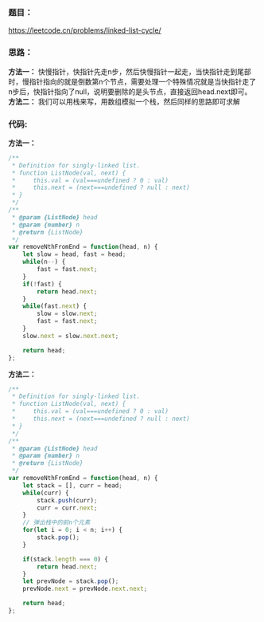 ### **题目：**
https://leetcode.cn/problems/linked-list-cycle/


### **思路：** 
**方法一：** 快慢指针，快指针先走n步，然后快慢指针一起走，当快指针走到尾部时，慢指针指向的就是倒数第n个节点，需要处理一个特殊情况就是当快指针走了n步后，快指针指向了null，说明要删除的是头节点，直接返回head.next即可。
**方法二：** 我们可以用栈来写，用数组模拟一个栈，然后同样的思路即可求解


### **代码:**
**方法一：**
```js
/**
 * Definition for singly-linked list.
 * function ListNode(val, next) {
 *     this.val = (val===undefined ? 0 : val)
 *     this.next = (next===undefined ? null : next)
 * }
 */
/**
 * @param {ListNode} head
 * @param {number} n
 * @return {ListNode}
 */
var removeNthFromEnd = function(head, n) {
    let slow = head, fast = head;
    while(n--) {
        fast = fast.next;
    }
    if(!fast) {
        return head.next;
    }
    while(fast.next) {
        slow = slow.next;
        fast = fast.next;
    }
    slow.next = slow.next.next;

    return head;
};
```

**方法二：**
```js
/**
 * Definition for singly-linked list.
 * function ListNode(val, next) {
 *     this.val = (val===undefined ? 0 : val)
 *     this.next = (next===undefined ? null : next)
 * }
 */
/**
 * @param {ListNode} head
 * @param {number} n
 * @return {ListNode}
 */
var removeNthFromEnd = function(head, n) {
    let stack = [], curr = head;
    while(curr) {
        stack.push(curr);
        curr = curr.next;
    }
    // 弹出栈中的前n个元素
    for(let i = 0; i < n; i++) {
        stack.pop();
    }

    if(stack.length === 0) {
        return head.next;
    }
    let prevNode = stack.pop();
    prevNode.next = prevNode.next.next;

    return head;
};
```